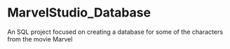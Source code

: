 # MarvelStudio_Database
An SQL project focused on creating a database for some of the characters from the movie Marvel
